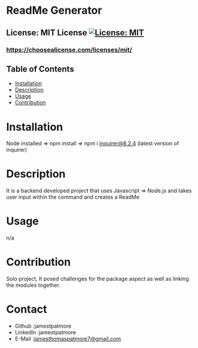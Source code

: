 
# ReadMe Generator

## License: MIT License [![License: MIT](https://img.shields.io/badge/License-MIT-yellow.svg)](https://opensource.org/licenses/MIT)
### https://choosealicense.com/licenses/mit/
  
## Table of Contents
* [Installation](#installation)
* [Description](#description)
* [Usage](#usage)
* [Contribution](#contributing)
# Installation
Node installed => npm install => npm i inquirer@8.2.4 (latest version of inquirer)
# Description
It is a backend developed project that uses Javascript => Node.js and takes user input within the command and creates a ReadMe
# Usage
n/a 
# Contribution
Solo project, It posed challenges for the package aspect as well as linking the modules together. 
  
# Contact
* Github :jamestpatmore
* LinkedIn :jamestpatmore
* E-Mail :jamesthomaspatmore7@gmail.com